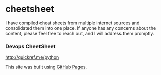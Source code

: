 # cheetsheet
I have compiled cheat sheets from multiple internet sources and consolidated them into one place. If anyone has any concerns about the content, please feel free to reach out, and I will address them promptly.


### Devops CheetSheet

http://quickref.me/python

This site was built using [GitHub Pages](https://pages.github.com/).
